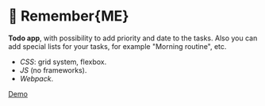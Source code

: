 # 🚀 Remember{ME}

<b>Todo app</b>, with possibility to add priority and date to the tasks. Also you can add special lists for your tasks, for example "Morning routine", etc.

<ul>
  <li><i>CSS</i>: grid system, flexbox.</li>
  <li><i>JS</i> (no frameworks).</li>
  <li><i>Webpack</i>.</li>
</ul>

<a href="https://serverwind.github.io/remember-me/dist/">Demo</a>
